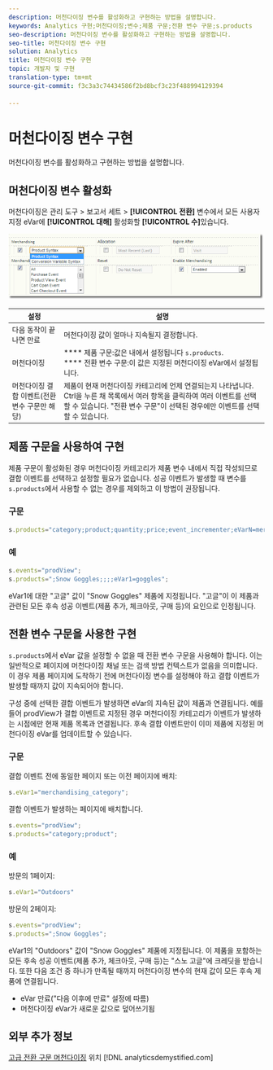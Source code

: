 ```yaml
---
description: 머천다이징 변수를 활성화하고 구현하는 방법을 설명합니다.
keywords: Analytics 구현;머천다이징;변수;제품 구문;전환 변수 구문;s.products
seo-description: 머천다이징 변수를 활성화하고 구현하는 방법을 설명합니다.
seo-title: 머천다이징 변수 구현
solution: Analytics
title: 머천다이징 변수 구현
topic: 개발자 및 구현
translation-type: tm+mt
source-git-commit: f3c3a3c74434586f2bd8bcf3c23f488994129394

---
```



# 머천다이징 변수 구현

머천다이징 변수를 활성화하고 구현하는 방법을 설명합니다.

## 머천다이징 변수 활성화

머천다이징은 관리 도구 &gt; 보고서 세트 &gt; **[!UICONTROL 전환]** 변수에서 모든 사용자 지정 eVar에 **[!UICONTROL 대해]** 활성화할 **[!UICONTROL 수]**&#x200B;있습니다.

![](assets/merch-enable.png)

| 설정 | 설명 |
|--- |--- |
| 다음 동작이 끝나면 만료 | 머천다이징 값이 얼마나 지속될지 결정합니다. |
| 머천다이징 | **** 제품 구문:값은 내에서 설정됩니다 `s.products`.<br>**** 전환 변수 구문:이 값은 지정된 머천다이징 eVar에서 설정됩니다. |
| 머천다이징 결합 이벤트(전환 변수 구문만 해당) | 제품이 현재 머천다이징 카테고리에 언제 연결되는지 나타냅니다. Ctrl을 누른 채 목록에서 여러 항목을 클릭하여 여러 이벤트를 선택할 수 있습니다. "전환 변수 구문"이 선택된 경우에만 이벤트를 선택할 수 있습니다. |

## 제품 구문을 사용하여 구현

제품 구문이 활성화된 경우 머천다이징 카테고리가 제품 변수 내에서 직접 작성되므로 결합 이벤트를 선택하고 설정할 필요가 없습니다. 성공 이벤트가 발생할 때 변수를 `s.products`에서 사용할 수 없는 경우를 제외하고 이 방법이 권장됩니다.

### 구문

```js
s.products="category;product;quantity;price;event_incrementer;eVarN=merch_category|eVarM=merch_category2";
```

### 예

```js
s.events="prodView";
s.products=";Snow Goggles;;;;eVar1=goggles";
```

eVar1에 대한 "고글" 값이 "Snow Goggles" 제품에 지정됩니다. "고글"이 이 제품과 관련된 모든 후속 성공 이벤트(제품 추가, 체크아웃, 구매 등)의 요인으로 인정됩니다.

## 전환 변수 구문을 사용한 구현

`s.products`에서 eVar 값을 설정할 수 없을 때 전환 변수 구문을 사용해야 합니다. 이는 일반적으로 페이지에 머천다이징 채널 또는 검색 방법 컨텍스트가 없음을 의미합니다. 이 경우 제품 페이지에 도착하기 전에 머천다이징 변수를 설정해야 하고 결합 이벤트가 발생할 때까지 값이 지속되어야 합니다.

구성 중에 선택한 결합 이벤트가 발생하면 eVar의 지속된 값이 제품과 연결됩니다. 예를 들어 prodView가 결합 이벤트로 지정된 경우 머천다이징 카테고리가 이벤트가 발생하는 시점에만 현재 제품 목록과 연결됩니다. 후속 결합 이벤트만이 이미 제품에 지정된 머천다이징 eVar를 업데이트할 수 있습니다.

### 구문

결합 이벤트 전에 동일한 페이지 또는 이전 페이지에 배치:

```js
s.eVar1="merchandising_category";
```

결합 이벤트가 발생하는 페이지에 배치합니다.

```js
s.events="prodView";
s.products="category;product";
```

### 예

방문의 1페이지:

```js
s.eVar1="Outdoors"
```

방문의 2페이지:

```js
s.events="prodView";
s.products=";Snow Goggles";
```

eVar1의 "Outdoors" 값이 "Snow Goggles" 제품에 지정됩니다. 이 제품을 포함하는 모든 후속 성공 이벤트(제품 추가, 체크아웃, 구매 등)는 "스노 고글"에 크레딧을 받습니다. 또한 다음 조건 중 하나가 만족될 때까지 머천다이징 변수의 현재 값이 모든 후속 제품에 연결됩니다.

* eVar 만료("다음 이후에 만료" 설정에 따름)
* 머천다이징 eVar가 새로운 값으로 덮어쓰기됨

## 외부 추가 정보

[고급 전환 구문 머천다이징](https://analyticsdemystified.com/adobe-analytics/advanced-conversion-syntax-merchandising/) 위치 [!DNL analyticsdemystified.com]
